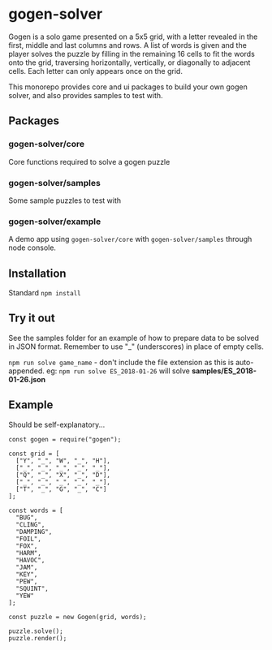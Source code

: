 # gogen-solver

Gogen is a solo game presented on a 5x5 grid, with a letter revealed in the first, middle and last columns and rows. A list of words is given and the player solves the puzzle by filling in the remaining 16 cells to fit the words onto the grid, traversing horizontally, vertically, or diagonally to adjacent cells. Each letter can only appears once on the grid.

This monorepo provides core and ui packages to build your own gogen solver, and also provides samples to test with.

## Packages

### gogen-solver/core
Core functions required to solve a gogen puzzle

### gogen-solver/samples
Some sample puzzles to test with

### gogen-solver/example
A demo app using `gogen-solver/core` with `gogen-solver/samples` through node console. 

## Installation

Standard `npm install`

## Try it out

See the samples folder for an example of how to prepare data to be solved in JSON format. Remember to use "_" (underscores) in place of empty cells.

`npm run solve game_name` - don't include the file extension as this is auto-appended. eg: `npm run solve ES_2018-01-26` will solve **samples/ES_2018-01-26.json**

## Example

Should be self-explanatory...

```ecmascript 6
const gogen = require("gogen");

const grid = [
  ["Y", "_", "W", "_", "H"],
  ["_", "_", "_", "_", "_"],
  ["Q", "_", "X", "_", "D"],
  ["_", "_", "_", "_", "_"],
  ["T", "_", "G", "_", "C"]
];

const words = [
  "BUG",
  "CLING",
  "DAMPING",
  "FOIL",
  "FOX",
  "HARM",
  "HAVOC",
  "JAM",
  "KEY",
  "PEW",
  "SQUINT",
  "YEW"
];

const puzzle = new Gogen(grid, words);

puzzle.solve();
puzzle.render();
```
